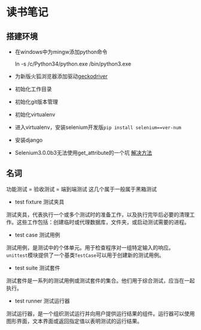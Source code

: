 # 读书笔记

## 搭建环境

- 在windows中为mingw添加python命令

    ln -s /c/Python34/python.exe /bin/python3.exe

- 为新版火狐浏览器添加驱动[geckodriver](https://github.com/mozilla/geckodriver)

- 初始化工作目录

- 初始化git版本管理

- 初始化virtualenv

- 进入virtualenv，安装selenium开发版`pip install selenium==ver-num`
- 安装django

- Selenium3.0.0b3无法使用get_attribute的一个坑 [解决方法](http://stackoverflow.com/questions/39527858/how-can-i-disable-web-driver-exceptions-when-using-the-mozilla-marionette-web-dr)

## 名词

功能测试 = 验收测试 = 端到端测试 这几个属于一般属于黑箱测试

- test fixture 测试夹具

测试夹具，代表执行一个或多个测试时的准备工作，以及执行完毕后必要的清理工作。这些工作包括：创建临时或代理数据库，文件夹，或启动测试需要的进程。

- test case 测试用例

测试用例，是测试中的个体单元。用于检查程序对一组特定输入的响应。` unittest`模块提供了一个基类`TestCase`可以用于创建新的测试用例。

- test suite 测试套件

测试套件是一系列的测试用例或测试套件的集合。他们用于综合测试，应当在一起执行。

- test runner 测试运行器

测试运行器，是一个组织测试运行并向用户提供运行结果的组件。运行器可以使用图形界面，文本界面或返回指定值以表明测试的运行结果。


